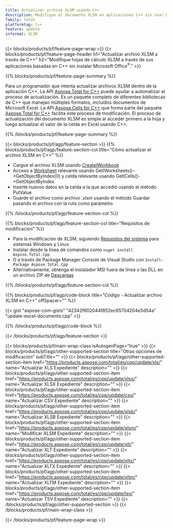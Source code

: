 ```yaml
---
title: Actualizar archivo XLSM usando C++
description: Modifique el documento XLSM en aplicaciones C++ sin usar Microsoft Excel.
family: total
platformtag: C++
feature: update
informat: XLSM
---
```

{{< blocks/products/pf/feature-page-wrap >}}
{{< blocks/products/pf/feature-page-header h1="Actualizar archivo XLSM a través de C++" h2="Modifique hojas de cálculo XLSM a través de sus aplicaciones basadas en C++ sin instalar Microsoft Office<sup>&reg;</sup>." >}}

{{% blocks/products/pf/feature-page-summary %}}

Para un programador que intenta actualizar archivos XLSM dentro de la aplicación C++, La API [Aspose.Total for C++](https://products.aspose.com/total/cpp/) puede ayudar a automatizar el proceso de actualización. Es un paquete completo de diferentes bibliotecas de C++ que manejan múltiples formatos, incluidos documentos de Microsoft Excel. La API [Aspose.Cells for C++](https://products.aspose.com/cells/cpp/) que forma parte del paquete [Aspose.Total for C++](https://products.aspose.com/total/cpp/) facilita este proceso de modificación. El proceso de actualización del documento XLSM es simple al acceder primero a la hoja y luego actualizar el valor de la celda en Excel usando C++.

{{% /blocks/products/pf/feature-page-summary %}}

{{< blocks/products/pf/agp/feature-section >}}
{{% blocks/products/pf/agp/feature-section-col title="Cómo actualizar el archivo XLSM en C++" %}}

- Cargue el archivo XLSM usando [CreateIWorkbook](https://reference.aspose.com/cells/cpp/class/aspose.cells.factory#a93f7282b976d2a001d44198dedaceee8)
- Acceso a [Worksheet](https://reference.aspose.com/cells/cpp/class/aspose.cells.i_worksheet) relevante usando GetIWorksheets()->GetObjectByIndex(0) y celda relevante usando GetICells()->GetObjectByIndex
- Inserte nuevos datos en la celda a la que accedió usando el método PutValue
- Guarde el archivo como archivo .xlsm usando el método Guardar pasando el archivo con la ruta como parámetro

{{% /blocks/products/pf/agp/feature-section-col %}}

{{% blocks/products/pf/agp/feature-section-col title="Requisitos de modificación" %}}

- Para la modificación de XLSM, siguiendo [Requisitos del sistema](https://docs.aspose.com/cells/cpp/system-requirements/) para sistemas Windows y Linux 
- Instalar desde la línea de comandos como ```nuget install Aspose.Total.Cpp```
- O a través de Package Manager Console de Visual Studio con ```Install-Package Aspose.Total.Cpp```
- Alternativamente, obtenga el instalador MSI fuera de línea o las DLL en un archivo ZIP de [Descargas](https://releases.aspose.com/cells/cpp)

{{% /blocks/products/pf/agp/feature-section-col %}}

{{% blocks/products/pf/agp/code-block title="Código - Actualizar archivo XLSM en C++" offSpacer="" %}}

{{< gist "aspose-com-gists" "42342f602044f852ec65704204e5d54a" "update-excel-documents.cpp" >}}

{{% /blocks/products/pf/agp/code-block %}}

{{< /blocks/products/pf/agp/feature-section >}}

{{< blocks/products/pf/main-wrap-class isAutogenPage="true" >}}
{{< blocks/products/pf/agp/other-supported-section title="Otras opciones de modificación" subTitle="" >}}
{{< blocks/products/pf/agp/other-supported-section-item href="https://products.aspose.com/total/es/cpp/update/xls/" name="Actualizar XLS Expediente" description="" >}}
{{< blocks/products/pf/agp/other-supported-section-item href="https://products.aspose.com/total/es/cpp/update/xlsx/" name="Actualizar XLSX Expediente" description="" >}}
{{< blocks/products/pf/agp/other-supported-section-item href="https://products.aspose.com/total/es/cpp/update/csv/" name="Actualizar CSV Expediente" description="" >}}
{{< blocks/products/pf/agp/other-supported-section-item href="https://products.aspose.com/total/es/cpp/update/xlsb/" name="Actualizar XLSB Expediente" description="" >}}
{{< blocks/products/pf/agp/other-supported-section-item href="https://products.aspose.com/total/es/cpp/update/xlsm/" name="Modificar XLSM Expediente" description="" >}}
{{< blocks/products/pf/agp/other-supported-section-item href="https://products.aspose.com/total/es/cpp/update/xlt/" name="Actualizar XLT Expediente" description="" >}}
{{< blocks/products/pf/agp/other-supported-section-item href="https://products.aspose.com/total/es/cpp/update/xltx/" name="Actualizar XLTX Expediente" description="" >}}
{{< blocks/products/pf/agp/other-supported-section-item href="https://products.aspose.com/total/es/cpp/update/xltm/" name="Actualizar XLTM Expediente" description="" >}}
{{< blocks/products/pf/agp/other-supported-section-item href="https://products.aspose.com/total/es/cpp/update/tsv/" name="Actualizar TSV Expediente" description="" >}}
{{< /blocks/products/pf/agp/other-supported-section >}}
{{< /blocks/products/pf/main-wrap-class >}}

{{< /blocks/products/pf/feature-page-wrap >}}